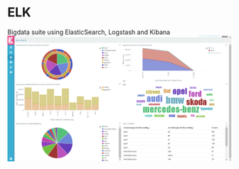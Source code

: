 # ELK
Bigdata suite using ElasticSearch, Logstash and Kibana 
![alt text](https://github.com/gitPratikSingh/ELK/blob/master/Kibana_Dashboard.png)


